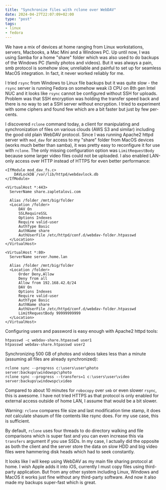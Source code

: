 ```yaml
---
title: "Synchronize files with rclone over WebDAV"
date: 2024-04-27T22:07:09+02:00
type: "post"
tags:
- linux
- fedora
---
```


We have a mix of devices at home ranging from Linux workstations, servers,
Macbooks, a Mac Mini and a Windows PC. Up until now, I was using Samba for a
home "share" folder which was also used to do backups of the Windows PC (family
photos and videos). But it was always a pain, smb protocol is somehow slow,
unreliable and painful to set up for seamless MacOS integration. In fact, it
never worked reliably for me.

I tried `rsync` from Windows to Linux file backups but it was quite slow - the
`rsync` server is running Fedora on somehow weak i3 CPU on 8th gen Intel NUC
and it looks like `rsync` cannot be configured without SSH for uploads. Problem
was that SSH encryption was holding the transfer speed back and there is no way
to set a SSH server without encryption. I tried to experiment with some ciphers
and found few which are a bit faster but just by few per-cents.

I discovered `rclone` command today, a client for manipulating and
synchronization of files on various clouds (AWS S3 and similar) including the
good old plain WebDAV protocol. Since I was running Apache2 httpd server with
`mod_dav` for access to my "share" folder from MacOS devices (works much better
than samba), it was pretty easy to reconfigure it for use with `rclone`. The
only missing configuration option was `LimitRequestBody` because some larger
video files could not be uploaded. I also enabled LAN-only access over HTTP
instead of HTTPS for even better performance:

```
<IfModule mod_dav_fs.c>
    DAVLockDB /var/lib/httpd/webdavlock.db
</IfModule>

<VirtualHost *:443>
  ServerName share.zapletalovi.com

  Alias /folder /mnt/big/folder
  <Location /folder>
      DAV On
      SSLRequireSSL
      Options Indexes
      Require valid-user
      AuthType Basic
      AuthName share
      AuthUserFile /etc/httpd/conf.d/webdav-folder.htpasswd
  </Location>
</VirtualHost>

<VirtualHost *:80>
  ServerName server.home.lan

  Alias /folder /mnt/big/folder
  <Location /folder>
      Order Deny,Allow
      Deny from all
      Allow from 192.168.42.0/24
      DAV On
      Options Indexes
      Require valid-user
      AuthType Basic
      AuthName share
      AuthUserFile /etc/httpd/conf.d/webdav-folder.htpasswd
      LimitRequestBody 99999999999
  </Location>
</VirtualHost>
```

Configuring users and password is easy enough with Apache2 httpd tools:

```
htpasswd -c webdav-share.htpasswd user1
htpasswd webdav-share.htpasswd user2
```

Synchronizing 500 GB of photos and videos takes less than a minute (assuming
all files are already synchronized):

```
rclone sync --progress c:\users\user\photo server:backups\windowspc\photo
rclone sync --progress --transfers=1 c:\users\user\video server:backups\windowspc\video
```

Compared to about 10 minutes for `robocopy` over `smb` or even slower `rsync`,
this is awesome. I have not tried HTTPS as that protocol is only enabled for
external access outside of home LAN, I assume that would be a bit slower.

Warning: `rclone` compares file size and last modification time stamp, it does
*not* calculate shasum of file contents like rsync does. For my use case, this
is sufficient.

By default, `rclone` uses four threads to do directory walking and file
comparisons which is super fast and you can even increase this via `transfers`
argument if you use SSDs. In my case, I actually did the opposite as both the
client and the server store the data on slow HDD and big video files were
hammering disk heads which had to seek constantly.

It looks like I will keep using WebDAV as my main file sharing protocol at
home. I wish Apple adds it into iOS, currently I must copy files using
third-party application. But from any other system including Linux, Windows and
MacOS it works just fine without any third-party software. And now it also made
my backups super-fast which is great.
